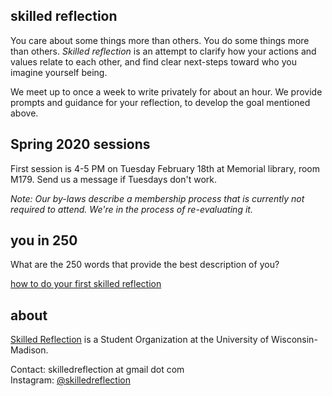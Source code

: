 ## skilled reflection 
You care about some things more than others. You do some things more than others. 
_Skilled reflection_ is an attempt to clarify how your actions and values relate to each other, and find clear next-steps toward who you imagine yourself being.

We meet up to once a week to write privately for about an hour. We provide prompts and guidance for your reflection, to develop the goal mentioned above.

## Spring 2020 sessions

First session is 4-5 PM on Tuesday February 18th at Memorial library, room M179. Send us a message if Tuesdays don't work.

*Note: Our by-laws describe a membership process that is currently not required to attend. We're in the process of re-evaluating it.*


## you in 250 
What are the 250 words that provide the best description of you? 

[how to do your first skilled reflection](self250.md)


## about 

[Skilled Reflection](https://win.wisc.edu/organization/skilledreflection) is a Student Organization at the University of Wisconsin-Madison.

Contact: 
skilledreflection at gmail dot com  
Instagram: [@skilledreflection](https://www.instagram.com/skilledreflection/)

